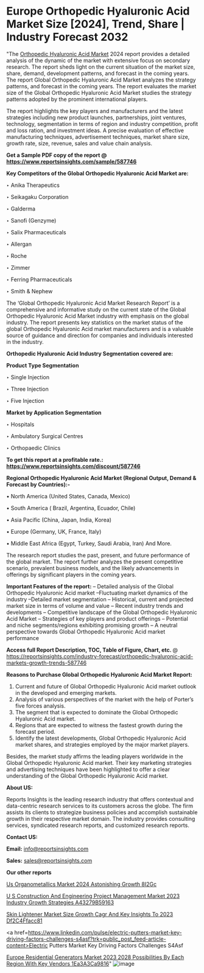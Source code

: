 # Europe Orthopedic Hyaluronic Acid Market Size [2024], Trend, Share | Industry Forecast 2032

 "The <a href=https://www.reportsinsights.com/sample/587746>Orthopedic Hyaluronic Acid Market</a> 2024 report provides a detailed analysis of the dynamic of the market with extensive focus on secondary research. The report sheds light on the current situation of the market size, share, demand, development patterns, and forecast in the coming years. The report Global Orthopedic Hyaluronic Acid Market analyzes the strategy patterns, and forecast in the coming years. The report evaluates the market size of the Global Orthopedic Hyaluronic Acid Market studies the strategy patterns adopted by the prominent international players.

The report highlights the key players and manufacturers and the latest strategies including new product launches, partnerships, joint ventures, technology, segmentation in terms of region and industry competition, profit and loss ration, and investment ideas. A precise evaluation of effective manufacturing techniques, advertisement techniques, market share size, growth rate, size, revenue, sales and value chain analysis.

<strong>Get a Sample PDF copy of the report @ <a href=https://www.reportsinsights.com/sample/587746 style=color:#0000ff;>https://www.reportsinsights.com/sample/587746</a></strong>

<strong>Key Competitors of the Global Orthopedic Hyaluronic Acid Market are:</strong>

‣ Anika Therapeutics

‣ Seikagaku Corporation

‣ Galderma

‣ Sanofi (Genzyme)

‣ Salix Pharmaceuticals

‣ Allergan

‣ Roche

‣ Zimmer

‣ Ferring Pharmaceuticals

‣ Smith & Nephew

The ‘Global Orthopedic Hyaluronic Acid Market Research Report’ is a comprehensive and informative study on the current state of the Global Orthopedic Hyaluronic Acid Market industry with emphasis on the global industry. The report presents key statistics on the market status of the global Orthopedic Hyaluronic Acid market manufacturers and is a valuable source of guidance and direction for companies and individuals interested in the industry.

<strong>Orthopedic Hyaluronic Acid Industry Segmentation covered are:</strong>

<strong>Product Type Segmentation</strong>

‣    Single Injection

‣ Three Injection

‣ Five Injection

<strong>Market by Application Segmentation</strong>

‣   Hospitals

‣ Ambulatory Surgical Centres

‣ Orthopaedic Clinics

<strong>To get this report at a profitable rate.: <a href=https://www.reportsinsights.com/discount/587746 style=color:#0000ff;>https://www.reportsinsights.com/discount/587746</a></strong>

<strong>Regional Orthopedic Hyaluronic Acid Market (Regional Output, Demand &amp; Forecast by Countries):-</strong>

• North America (United States, Canada, Mexico)

• South America ( Brazil, Argentina, Ecuador, Chile)

• Asia Pacific (China, Japan, India, Korea)

• Europe (Germany, UK, France, Italy)

• Middle East Africa (Egypt, Turkey, Saudi Arabia, Iran) And More.

The research report studies the past, present, and future performance of the global market. The report further analyzes the present competitive scenario, prevalent business models, and the likely advancements in offerings by significant players in the coming years.

<strong>Important Features of the report:</strong>
– Detailed analysis of the Global Orthopedic Hyaluronic Acid market
–Fluctuating market dynamics of the industry
–Detailed market segmentation
– Historical, current and projected market size in terms of volume and value
– Recent industry trends and developments
– Competitive landscape of the Global Orthopedic Hyaluronic Acid Market
– Strategies of key players and product offerings
– Potential and niche segments/regions exhibiting promising growth
– A neutral perspective towards Global Orthopedic Hyaluronic Acid market performance

<strong>Access full Report Description, TOC, Table of Figure, Chart, etc. </strong>@   <a href=https://reportsinsights.com/industry-forecast/orthopedic-hyaluronic-acid-markets-growth-trends-587746 style=color:#0000ff;>https://reportsinsights.com/industry-forecast/orthopedic-hyaluronic-acid-markets-growth-trends-587746</a>

<strong>Reasons to Purchase Global Orthopedic Hyaluronic Acid Market Report:</strong>
1. Current and future of Global Orthopedic Hyaluronic Acid market outlook in the developed and emerging markets.
2. Analysis of various perspectives of the market with the help of Porter’s five forces analysis.
3. The segment that is expected to dominate the Global Orthopedic Hyaluronic Acid market.
4. Regions that are expected to witness the fastest growth during the forecast period.
5. Identify the latest developments, Global Orthopedic Hyaluronic Acid market shares, and strategies employed by the major market players.

Besides, the market study affirms the leading players worldwide in the Global Orthopedic Hyaluronic Acid market. Their key marketing strategies and advertising techniques have been highlighted to offer a clear understanding of the Global Orthopedic Hyaluronic Acid market.

<strong><strong>About US</strong>:</strong>

Reports Insights is the leading research industry that offers contextual and data-centric research services to its customers across the globe. The firm assists its clients to strategize business policies and accomplish sustainable growth in their respective market domain. The industry provides consulting services, syndicated research reports, and customized research reports.

<strong>Contact US:</strong>

<p class=><b>Email:</b> <a href=mailto:info@reportsinsights.com>info@reportsinsights.com</a></p>
<p class=><b>Sales:</b> <a href=mailto:sales@reportsinsights.com>sales@reportsinsights.com</a></p>

<strong>Our other reports</strong>

<a href=https://www.linkedin.com/pulse/us-organometallics-market-2024-astonishing-growth-8i2gc/>Us Organometallics Market 2024 Astonishing Growth 8I2Gc</a>

<a href=https://medium.com/@shreyaw909/u-s-construction-and-engineering-project-management-market-2023-industry-growth-strategies-a43279b59163>U S Construction And Engineering Project Management Market 2023 Industry Growth Strategies A43279B59163</a>

<a href=https://medium.com/@g65914336/skin-lightener-market-size-growth-cagr-and-key-insights-to-2023-df2c4ffacc81>Skin Lightener Market Size Growth Cagr And Key Insights To 2023 Df2C4Ffacc81</a>

<a href=https://www.linkedin.com/pulse/electric-putters-market-key-driving-factors-challenges-s4asf?trk=public_post_feed-article-content>Electric Putters Market Key Driving Factors Challenges S4Asf</a>

<a href=https://medium.com/@reportsinsights23/europe-residential-generators-market-2023-2028-possibilities-by-each-region-with-key-vendors-1ea3a3ca9816>Europe Residential Generators Market 2023 2028 Possibilities By Each Region With Key Vendors 1Ea3A3Ca9816</a>"
![image](https://github.com/daminid12/RImarketresearch/assets/158430485/cc9b778c-85a0-483f-a459-0696f96c9511)
